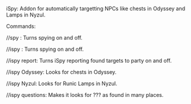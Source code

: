 iSpy: Addon for automatically targetting NPCs like chests in Odyssey and Lamps in Nyzul.

Commands:

//spy : Turns spying on and off.

//ispy : Turns spying on and off.

//ispy report: Turns iSpy reporting found targets to party on and off.

//ispy Odyssey: Looks for chests in Odyssey.

//ispy Nyzul: Looks for Runic Lamps in Nyzul.

//ispy questions: Makes it looks for ??? as found in many places.
